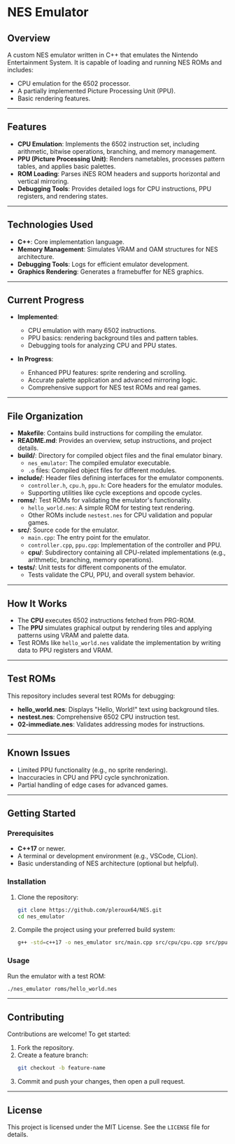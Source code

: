 # NES Emulator

## **Overview**
A custom NES emulator written in C++ that emulates the Nintendo Entertainment System. It is capable of loading and running NES ROMs and includes:
- CPU emulation for the 6502 processor.
- A partially implemented Picture Processing Unit (PPU).
- Basic rendering features.

---

## **Features**
- **CPU Emulation**: Implements the 6502 instruction set, including arithmetic, bitwise operations, branching, and memory management.
- **PPU (Picture Processing Unit)**: Renders nametables, processes pattern tables, and applies basic palettes.
- **ROM Loading**: Parses iNES ROM headers and supports horizontal and vertical mirroring.
- **Debugging Tools**: Provides detailed logs for CPU instructions, PPU registers, and rendering states.


---

## **Technologies Used**
- **C++**: Core implementation language.
- **Memory Management**: Simulates VRAM and OAM structures for NES architecture.
- **Debugging Tools**: Logs for efficient emulator development.
- **Graphics Rendering**: Generates a framebuffer for NES graphics.

---

## **Current Progress**
- **Implemented**:
  - CPU emulation with many 6502 instructions.
  - PPU basics: rendering background tiles and pattern tables.
  - Debugging tools for analyzing CPU and PPU states.

- **In Progress**:
  - Enhanced PPU features: sprite rendering and scrolling.
  - Accurate palette application and advanced mirroring logic.
  - Comprehensive support for NES test ROMs and real games.

---

## **File Organization**
- **Makefile**: Contains build instructions for compiling the emulator.
- **README.md**: Provides an overview, setup instructions, and project details.
- **build/**: Directory for compiled object files and the final emulator binary.
  - `nes_emulator`: The compiled emulator executable.
  - `.o` files: Compiled object files for different modules.
- **include/**: Header files defining interfaces for the emulator components.
  - `controller.h`, `cpu.h`, `ppu.h`: Core headers for the emulator modules.
  - Supporting utilities like cycle exceptions and opcode cycles.
- **roms/**: Test ROMs for validating the emulator's functionality.
  - `hello_world.nes`: A simple ROM for testing text rendering.
  - Other ROMs include `nestest.nes` for CPU validation and popular games.
- **src/**: Source code for the emulator.
  - `main.cpp`: The entry point for the emulator.
  - `controller.cpp`, `ppu.cpp`: Implementation of the controller and PPU.
  - **cpu/**: Subdirectory containing all CPU-related implementations (e.g., arithmetic, branching, memory operations).
- **tests/**: Unit tests for different components of the emulator.
  - Tests validate the CPU, PPU, and overall system behavior.

---

## **How It Works**
- The **CPU** executes 6502 instructions fetched from PRG-ROM.
- The **PPU** simulates graphical output by rendering tiles and applying patterns using VRAM and palette data.
- Test ROMs like `hello_world.nes` validate the implementation by writing data to PPU registers and VRAM.

---

## **Test ROMs**
This repository includes several test ROMs for debugging:
- **hello_world.nes**: Displays "Hello, World!" text using background tiles.
- **nestest.nes**: Comprehensive 6502 CPU instruction test.
- **02-immediate.nes**: Validates addressing modes for instructions.

---

## **Known Issues**
- Limited PPU functionality (e.g., no sprite rendering).
- Inaccuracies in CPU and PPU cycle synchronization.
- Partial handling of edge cases for advanced games.

---

## **Getting Started**

### **Prerequisites**
- **C++17** or newer.
- A terminal or development environment (e.g., VSCode, CLion).
- Basic understanding of NES architecture (optional but helpful).

### **Installation**
1. Clone the repository:
   ```bash
   git clone https://github.com/pleroux64/NES.git
   cd nes_emulator
   ```
2. Compile the project using your preferred build system:
   ```bash
   g++ -std=c++17 -o nes_emulator src/main.cpp src/cpu/cpu.cpp src/ppu.cpp
   ```

### **Usage**
Run the emulator with a test ROM:
   ```bash
   ./nes_emulator roms/hello_world.nes
   ```

---

## **Contributing**
Contributions are welcome! To get started:
1. Fork the repository.
2. Create a feature branch:
   ```bash
   git checkout -b feature-name
   ```
3. Commit and push your changes, then open a pull request.

---

## **License**
This project is licensed under the MIT License. See the `LICENSE` file for details.
